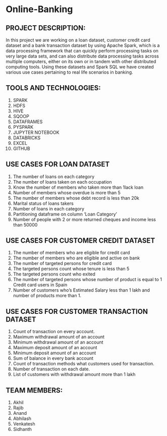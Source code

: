 # Online-Banking

## PROJECT DESCRIPTION:

In this project we are working on a loan dataset, customer credit card dataset and a bank transaction dataset by using Apache Spark, which is a data processing framework that can quickly perform processing tasks on very large data sets, and can also distribute data processing tasks across multiple computers, either on its own or in tandem with other distributed computing tools. Using these datasets and Spark SQL we have created various use cases pertaining to real life scenarios in banking.


## TOOLS AND TECHNOLOGIES:

1. SPARK
2. HDFS
3. HIVE
4. SQOOP
5. DATAFRAMES
6. PYSPARK
7. JUPYTER NOTEBOOK
8. DATABRICKS
9. EXCEL
9. GITHUB

## USE CASES FOR LOAN DATASET

1. The number of loans on each category
2. The number of loans taken on each occupation
3. Know the number of members who taken more than 1lack loan
4. Number of members whose overdue is more than 5
5. The number of members whose debt record is less than 20k
6. Marital status of loans takers
7. Number of loans in each category
8. Partitioning dataframe on column ‘Loan Category’
9. Number of people with 2 or more returned cheques and income less than 50000

## USE CASES FOR CUSTOMER CREDIT DATASET

1. The number of members who are eligible for credit card
2. The number of members who are  eligible and active on bank
3. The number of targeted persons for credit card
4. The targeted persons count whose tenure is less than 5
5. The targeted persons count who exited
6. The number of targeted persons whose number of product is equal to 1 Credit card users in Spain
7. Number of customers who’s Estimated Salary less than 1 lakh and number of products more than 1.

## USE CASES FOR CUSTOMER TRANSACTION DATASET

1. Count of transaction on every account.
2. Maximum withdrawal amount of an account
3. Minimum withdrawal amount of an account
4. Maximum deposit amount of an account
5. Minimum deposit amount of an account
6. Sum of balance in every bank account
7. Count of transaction methods what customers used for transaction.
8. Number of transaction on each date.
9. List of customers with withdrawal amount more than 1 lakh

## TEAM MEMBERS:

1. Akhil
2. Rajib
3. Anand
4. Abhilash
5. Venkatesh
6. Sidhanth
